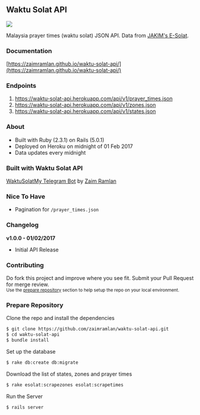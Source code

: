 ## Waktu Solat API

![](https://github.com/zaimramlan/waktu-solat-api/blob/master/docs/images/waktu-solat-api.png)

Malaysia prayer times (waktu solat) JSON API. Data from [JAKIM's E-Solat](http://www.e-solat.gov.my).

### Documentation

[https://zaimramlan.github.io/waktu-solat-api/](https://zaimramlan.github.io/waktu-solat-api/)

### Endpoints

1. https://waktu-solat-api.herokuapp.com/api/v1/prayer_times.json
2. https://waktu-solat-api.herokuapp.com/api/v1/zones.json
3. https://waktu-solat-api.herokuapp.com/api/v1/states.json

### About

- Built with Ruby (2.3.1) on Rails (5.0.1)  
- Deployed on Heroku on midnight of 01 Feb 2017
- Data updates every midnight

### Built with Waktu Solat API

[WaktuSolatMy Telegram Bot](https://telegram.me/WaktuSolatMyBot) by [Zaim Ramlan](https://github.com/zaimramlan)

### Nice To Have

- Pagination for `/prayer_times.json`

### Changelog

**v1.0.0 - 01/02/2017**
- Initial API Release

### Contributing

Do fork this project and improve where you see fit. Submit your Pull Request for merge review.  
<sup>Use the [prepare repository](https://github.com/zaimramlan/waktu-solat-api#prepare-repository) section to help setup the repo on your local environment.</sup>

### Prepare Repository

Clone the repo and install the dependencies  

``` bash
$ git clone https://github.com/zaimramlan/waktu-solat-api.git
$ cd waktu-solat-api
$ bundle install
```

Set up the database  

``` bash
$ rake db:create db:migrate
```

Download the list of states, zones and prayer times  

``` bash
$ rake esolat:scrapezones esolat:scrapetimes
```

Run the Server  

``` bash
$ rails server
```
